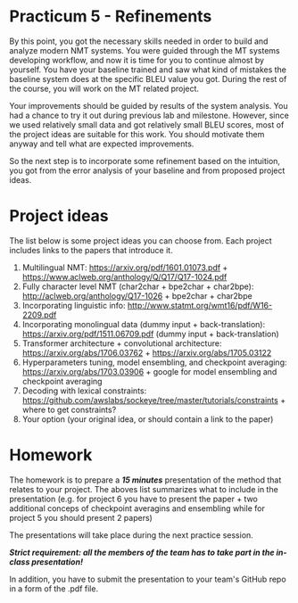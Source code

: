 # Practicum 5 - Refinements

By this point, you got the necessary skills needed in order to build and analyze modern
NMT systems. You were guided through the MT systems developing workflow,
and now it is time for you to continue almost by yourself. You have your baseline
trained and saw what kind of mistakes the baseline system does at the specific BLEU value you got.
During the rest of the course, you will work on the MT related project.

Your improvements should be guided by
results of the system analysis. You had a chance to try it out during previous lab
and milestone. However, since we used relatively small data and got relatively small BLEU scores,
most of the project ideas are suitable for this work. You should motivate them anyway and tell what are expected
improvements.

So the next step is to incorporate some refinement based
on the intuition, you got from the error analysis of your baseline and from proposed project ideas.


# Project ideas
The list below is some project ideas you can choose from.
Each project includes links to the papers that introduce it.

1. Multilingual NMT: https://arxiv.org/pdf/1601.01073.pdf + https://www.aclweb.org/anthology/Q/Q17/Q17-1024.pdf
2. Fully character level NMT (char2char + bpe2char + char2bpe): http://aclweb.org/anthology/Q17-1026 + bpe2char + char2bpe
3. Incorporating linguistic info: http://www.statmt.org/wmt16/pdf/W16-2209.pdf
4. Incorporating monolingual data (dummy input + back-translation): https://arxiv.org/pdf/1511.06709.pdf (dummy input + back-translation)
5. Transformer architecture + convolutional architecture: https://arxiv.org/abs/1706.03762 + https://arxiv.org/abs/1705.03122 
6. Hyperparameters tuning, model ensembling, and checkpoint averaging: https://arxiv.org/abs/1703.03906 + google for model ensembling and checkpoint averaging
7. Decoding with lexical constraints: https://github.com/awslabs/sockeye/tree/master/tutorials/constraints + where to get constraints?
8. Your option (your original idea, or should contain a link to the paper)

# Homework
The homework is to prepare a ***15 minutes*** presentation of the method that relates to your project.
The aboves list summarizes what to include in the presentation (e.g. for project 6 you have to present the paper + two additional conceps of checkpoint averagins and ensembling while for project 5 you should present 2 papers)

The presentations will take place during the next practice session.

***Strict requirement: all the members of the team has to take part in the in-class presentation!***

In addition, you have to submit the presentation to your team's GitHub repo in a form of the .pdf file.
